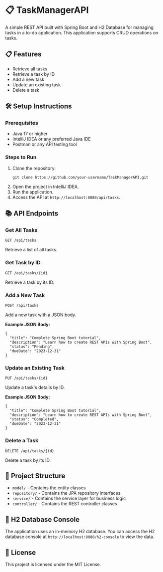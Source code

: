 <!DOCTYPE html>
<html lang="en">
<head>
  <meta charset="UTF-8">
  <meta name="viewport" content="width=device-width, initial-scale=1.0">
  <title>TaskManagerAPI</title>
</head>
<body>

<h1>📋 TaskManagerAPI</h1>
<p>A simple REST API built with Spring Boot and H2 Database for managing tasks in a to-do application. This application supports CRUD operations on tasks.</p>

<h2>📋 Features</h2>
<ul>
  <li>Retrieve all tasks</li>
  <li>Retrieve a task by ID</li>
  <li>Add a new task</li>
  <li>Update an existing task</li>
  <li>Delete a task</li>
</ul>

<h2>🛠️ Setup Instructions</h2>

<h3>Prerequisites</h3>
<ul>
  <li>Java 17 or higher</li>
  <li>IntelliJ IDEA or any preferred Java IDE</li>
  <li>Postman or any API testing tool</li>
</ul>

<h3>Steps to Run</h3>
<ol>
  <li>Clone the repository:
    <pre><code>git clone https://github.com/your-username/TaskManagerAPI.git</code></pre>
  </li>
  <li>Open the project in IntelliJ IDEA.</li>
  <li>Run the application.</li>
  <li>Access the API at <code>http://localhost:8080/api/tasks</code>.</li>
</ol>

<h2>📚 API Endpoints</h2>

<h3>Get All Tasks</h3>
<pre><code>GET /api/tasks</code></pre>
<p>Retrieve a list of all tasks.</p>

<h3>Get Task by ID</h3>
<pre><code>GET /api/tasks/{id}</code></pre>
<p>Retrieve a task by its ID.</p>

<h3>Add a New Task</h3>
<pre><code>POST /api/tasks</code></pre>
<p>Add a new task with a JSON body.</p>
<p><strong>Example JSON Body:</strong></p>
<pre><code>{
  "title": "Complete Spring Boot tutorial",
  "description": "Learn how to create REST APIs with Spring Boot",
  "status": "Pending",
  "dueDate": "2023-12-31"
}</code></pre>

<h3>Update an Existing Task</h3>
<pre><code>PUT /api/tasks/{id}</code></pre>
<p>Update a task's details by ID.</p>
<p><strong>Example JSON Body:</strong></p>
<pre><code>{
  "title": "Complete Spring Boot tutorial",
  "description": "Learn how to create REST APIs with Spring Boot",
  "status": "Completed",
  "dueDate": "2023-12-31"
}</code></pre>

<h3>Delete a Task</h3>
<pre><code>DELETE /api/tasks/{id}</code></pre>
<p>Delete a task by its ID.</p>

<h2>📂 Project Structure</h2>
<ul>
  <li><code>model/</code> - Contains the entity classes</li>
  <li><code>repository/</code> - Contains the JPA repository interfaces</li>
  <li><code>service/</code> - Contains the service layer for business logic</li>
  <li><code>controller/</code> - Contains the REST controller classes</li>
</ul>

<h2>🔗 H2 Database Console</h2>
<p>The application uses an in-memory H2 database. You can access the H2 database console at <code>http://localhost:8080/h2-console</code> to view the data.</p>

<h2>📄 License</h2>
<p>This project is licensed under the MIT License.</p>

</body>
</html>
